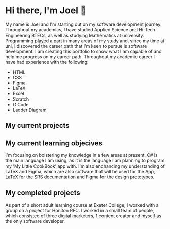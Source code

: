 <h1> Hi there, I'm Joel 👋 </h1>

<p>
  My name is Joel and I'm starting out on my software development journey. Throughout my academics, I have studied Applied Science and Hi-Tech Engineering BTECs, as well as studying Mathematics at university. Programming played a part in many areas of my study and, since my time at uni, I discovered the career path that I'm keen to pursue is software development. I am creating this portfolio to show what I am capable of and help me progress on my career path.
  Throughout my academic career I have had experience with the following:
  <ul>
    <li> HTML </li>
    <li> CSS </li>
    <li> Figma </li>
    <li> LaTeX </li>
    <aside>
      <li>
        Excel
      </li>
      <li>
        Scratch
      </li>
      <li>
        G Code
      </li>
      <li>
        Ladder Diagram
      </li>
    </aside>
        
  </ul>
</p>

<h2> My current projects </h2>

<p>
  
</p>


<h2> My current learning objecives </h2>

<p>
  I'm focusing on bolstering my knowledge in a few areas at present. C# is the main language I am using, as it is the language I am planning to program my 'My Little CookBook' app with. I'm also enchancing my understanding of LaTeX and Figma, which are also software that will be used for the App, LaTeX for the SRS documentation and Figma for the design prototypes.
</p>

<h2> My completed projects </h2>

<p>
  As part of a short adult learning course at Exeter College, I worked with a group on a project for Honiton RFC. I worked in a small team of people, which consisted of three digital marketers, 1 content creator and myself as the only software developer.
</p>

<!--
**Scyxeno/Scyxeno** is a ✨ _special_ ✨ repository because its `README.md` (this file) appears on your GitHub profile.

Here are some ideas to get you started:

- 🔭 I’m currently working on ...
- 🌱 I’m currently learning ...
- 👯 I’m looking to collaborate on ...
- 🤔 I’m looking for help with ...
- 💬 Ask me about ...
- 📫 How to reach me: ...
- 😄 Pronouns: ...
- ⚡ Fun fact: ...
-->
